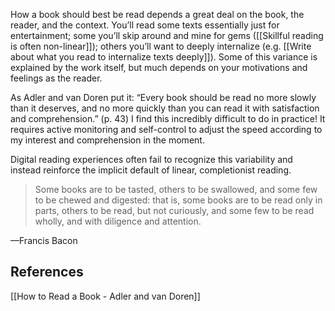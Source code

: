How a book should best be read depends a great deal on the book, the reader, and the context. You’ll read some texts essentially just for entertainment; some you’ll skip around and mine for gems ([[Skillful reading is often non-linear]]); others you’ll want to deeply internalize (e.g. [[Write about what you read to internalize texts deeply]]). Some of this variance is explained by the work itself, but much depends on your motivations and feelings as the reader.

As Adler and van Doren put it: “Every book should be read no more slowly than it deserves, and no more quickly than you can read it with satisfaction and comprehension.” (p. 43) I find this incredibly difficult to do in practice! It requires active monitoring and self-control to adjust the speed according to my interest and comprehension in the moment.

Digital reading experiences often fail to recognize this variability and instead reinforce the implicit default of linear, completionist reading.

> Some books are to be tasted, others to be swallowed, and some few to be chewed and digested: that is, some books are to be read only in parts, others to be read, but not curiously, and some few to be read wholly, and with diligence and attention.

—Francis Bacon

## References

[[How to Read a Book - Adler and van Doren]]